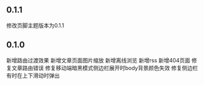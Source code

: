## 0.1.1
修改页脚主题版本为0.1.1

## 0.1.0
新增路由过渡效果
新增文章页面图片缩放
新增离线浏览
新增rss
新增404页面
修复文章路由错误
修复移动端暗黑模式侧边栏展开时body背景颜色失效
修复侧边栏有时在上下滑动时弹出